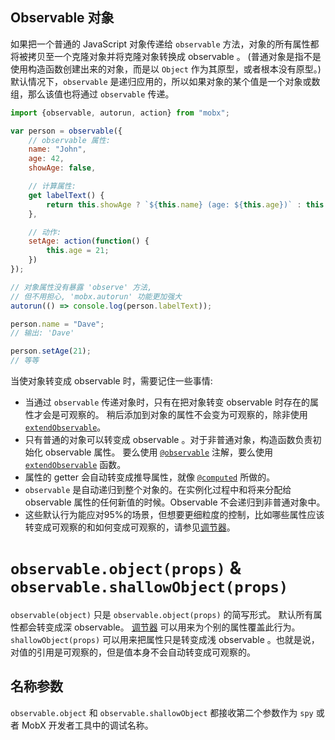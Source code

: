 ## Observable 对象

如果把一个普通的 JavaScript 对象传递给 `observable` 方法，对象的所有属性都将被拷贝至一个克隆对象并将克隆对象转换成 observable 。
(普通对象是指不是使用构造函数创建出来的对象，而是以 `Object` 作为其原型，或者根本没有原型。)
默认情况下，`observable` 是递归应用的，所以如果对象的某个值是一个对象或数组，那么该值也将通过 `observable` 传递。

```javascript
import {observable, autorun, action} from "mobx";

var person = observable({
    // observable 属性:
	name: "John",
	age: 42,
	showAge: false,

    // 计算属性:
	get labelText() {
		return this.showAge ? `${this.name} (age: ${this.age})` : this.name;
	},

    // 动作:
    setAge: action(function() {
        this.age = 21;
    })
});

// 对象属性没有暴露 'observe' 方法,
// 但不用担心, 'mobx.autorun' 功能更加强大
autorun(() => console.log(person.labelText));

person.name = "Dave";
// 输出: 'Dave'

person.setAge(21);
// 等等
```

当使对象转变成 observable 时，需要记住一些事情:

* 当通过 `observable` 传递对象时，只有在把对象转变 observable 时存在的属性才会是可观察的。
稍后添加到对象的属性不会变为可观察的，除非使用 [`extendObservable`](extend-observable.md)。
* 只有普通的对象可以转变成 observable 。对于非普通对象，构造函数负责初始化 observable 属性。
要么使用 [`@observable`](observable.md) 注解，要么使用 [`extendObservable`](extend-observable.md) 函数。
* 属性的 getter 会自动转变成推导属性，就像 [`@computed`](computed-decorator) 所做的。
* `observable` 是自动递归到整个对象的。在实例化过程中和将来分配给 observable 属性的任何新值的时候。Observable 不会递归到非普通对象中。
* 这些默认行为能应对95%的场景，但想要更细粒度的控制，比如哪些属性应该转变成可观察的和如何变成可观察的，请参见[调节器](modifiers.md)。

# `observable.object(props)` & `observable.shallowObject(props)`

`observable(object)` 只是 `observable.object(props)` 的简写形式。
默认所有属性都会转变成深 observable。
[调节器](modifiers.md) 可以用来为个别的属性覆盖此行为。
`shallowObject(props)` 可以用来把属性只是转变成浅 observable 。也就是说，对值的引用是可观察的，但是值本身不会自动转变成可观察的。

## 名称参数

`observable.object` 和 `observable.shallowObject` 都接收第二个参数作为 `spy` 或者 MobX 开发者工具中的调试名称。
